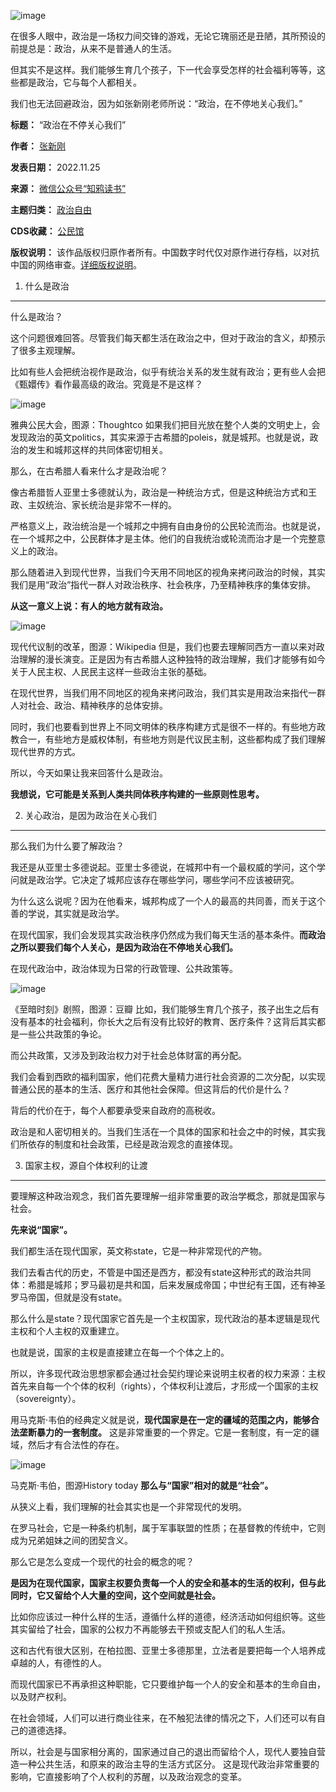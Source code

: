 ![image](https://chinadigitaltimes.net/chinese/files/2024/01/post-704257-65a8b531c4cda.png)


在很多人眼中，政治是一场权力间交锋的游戏，无论它瑰丽还是丑陋，其所预设的前提总是：政治，从来不是普通人的生活。


但其实不是这样。我们能够生育几个孩子，下一代会享受怎样的社会福利等等，这些都是政治，它与每个人都相关。


我们也无法回避政治，因为如张新刚老师所说：“政治，在不停地关心我们。”




**标题：** “政治在不停关心我们”  

**作者：** [张新刚](https://chinadigitaltimes.net/space/张新刚)  

**发表日期：** 2022.11.25  

**来源：** [微信公众号“知鸦读书”](https://mp.weixin.qq.com/s/JXkkpPWxoqevFSAjGOBq1w)  

**主题归类：** [政治自由](https://chinadigitaltimes.net/space/政治自由)  

**CDS收藏：** [公民馆](https://chinadigitaltimes.net/space/%E5%85%AC%E6%B0%91%E9%A6%86)  

**版权说明：** 该作品版权归原作者所有。中国数字时代仅对原作进行存档，以对抗中国的网络审查。[详细版权说明](https://chinadigitaltimes.net/chinese/copyright)。


01. 什么是政治
---------


什么是政治？


这个问题很难回答。尽管我们每天都生活在政治之中，但对于政治的含义，却预示了很多主观理解。


比如有些人会把统治视作是政治，似乎有统治关系的发生就有政治；更有些人会把《甄嬛传》看作最高级的政治。究竟是不是这样？


![image](https://chinadigitaltimes.net/chinese/files/2024/01/post-704257-65a8b531d4075.)  

雅典公民大会，图源：Thoughtco
如果我们把目光放在整个人类的文明史上，会发现政治的英文politics，其实来源于古希腊的poleis，就是城邦。也就是说，政治的发生和城邦这样的共同体密切相关。


那么，在古希腊人看来什么才是政治呢？


像古希腊哲人亚里士多德就认为，政治是一种统治方式，但是这种统治方式和王政、主奴统治、家长统治是非常不一样的。


严格意义上，政治统治是一个城邦之中拥有自由身份的公民轮流而治。也就是说，在一个城邦之中，公民群体才是主体。他们的自我统治或轮流而治才是一个完整意义上的政治。


那么随着进入到现代世界，当我们今天用不同地区的视角来拷问政治的时候，其实我们是用“政治”指代一群人对政治秩序、社会秩序，乃至精神秩序的集体安排。


**从这一意义上说：有人的地方就有政治。** 


![image](https://chinadigitaltimes.net/chinese/files/2024/01/post-704257-65a8b531ddf11.)  

现代代议制的改革，图源：Wikipedia
但是，我们也要去理解同西方一直以来对政治理解的漫长演变。正是因为有古希腊人这种独特的政治理解，我们才能够有如今关于人民主权、人民民主这样一些政治主张的基础。


在现代世界，当我们用不同地区的视角来拷问政治，我们其实是用政治来指代一群人对社会、政治、精神秩序的总体安排。


同时，我们也要看到世界上不同文明体的秩序构建方式是很不一样的。有些地方政教合一，有些地方是威权体制，有些地方则是代议民主制，这些都构成了我们理解现代世界的方式。


所以，今天如果让我来回答什么是政治。


**我想说，它可能是关系到人类共同体秩序构建的一些原则性思考。** 


02. 关心政治，是因为政治在关心我们
-------------------


那么我们为什么要了解政治？


我还是从亚里士多德说起。亚里士多德说，在城邦中有一个最权威的学问，这个学问就是政治学。它决定了城邦应该存在哪些学问，哪些学问不应该被研究。


为什么这么说呢？因为在他看来，城邦构成了一个人的最高的共同善，而关于这个善的学说，其实就是政治学。


在现代国家，我们会发现其实政治秩序仍然成为我们每天生活的基本条件。**而政治之所以要我们每个人关心，是因为政治在不停地关心我们。** 


在现代政治中，政治体现为日常的行政管理、公共政策等。


![image](https://chinadigitaltimes.net/chinese/files/2024/01/post-704257-65a8b531f14cf.png)  

《至暗时刻》剧照，图源：豆瓣
比如，我们能够生育几个孩子，孩子出生之后有没有基本的社会福利，你长大之后有没有比较好的教育、医疗条件？这背后其实都是一些公共政策的争论。


而公共政策，又涉及到政治权力对于社会总体财富的再分配。


我们会看到西欧的福利国家，他们花费大量精力进行社会资源的二次分配，以实现普通公民的基本的生活、医疗和其他社会保障。但这背后的代价是什么？


背后的代价在于，每个人都要承受来自政府的高税收。


政治是和人密切相关的。当我们生活在一个具体的国家和社会之中的时候，其实我们所依存的制度和社会政策，已经是政治观念的直接体现。


03. 国家主权，源自个体权利的让渡
------------------


要理解这种政治观念，我们首先要理解一组非常重要的政治学概念，那就是国家与社会。


**先来说“国家”。** 


我们都生活在现代国家，英文称state，它是一种非常现代的产物。


我们去看古代的历史，不管是中国还是西方，都没有state这种形式的政治共同体：希腊是城邦；罗马最初是共和国，后来发展成帝国；中世纪有王国，还有神圣罗马帝国，但就是没有state。


那么什么是state？现代国家它首先是一个主权国家，现代政治的基本逻辑是现代主权和个人主权的双重建立。


也就是说，国家的主权是直接建立在每一个个体之上的。


所以，许多现代政治思想家都会通过社会契约理论来说明主权者的权力来源：主权首先来自每一个个体的权利（rights），个体权利让渡后，才形成一个国家的主权（sovereignty）。


用马克斯·韦伯的经典定义就是说，**现代国家是在一定的疆域的范围之内，能够合法垄断暴力的一套制度。** 这是非常重要的一个界定。它是一套制度，有一定的疆域，然后才有合法性的存在。


![image](https://chinadigitaltimes.net/chinese/files/2024/01/post-704257-65a8b53205d47.)  

马克斯·韦伯，图源History today
**那么与“国家”相对的就是“社会”。** 


从狭义上看，我们理解的社会其实也是一个非常现代的发明。


在罗马社会，它是一种条约机制，属于军事联盟的性质；在基督教的传统中，它则成为兄弟姐妹之间的团契含义。


那么它是怎么变成一个现代的社会的概念的呢？


**是因为在现代国家，国家主权要负责每一个人的安全和基本的生活的权利，但与此同时，它又留给个人大量的空间，这个空间就是社会。** 


比如你应该过一种什么样的生活，遵循什么样的道德，经济活动如何组织等。这些其实留给了社会，国家的公权力不再能够去干预或支配人们的私人生活。


这和古代有很大区别，在柏拉图、亚里士多德那里，立法者是要把每一个人培养成卓越的人，有德性的人。


而现代国家已不再承担这种职能，它只要维护每一个人的安全和基本的生命自由，以及财产权利。


在社会领域，人们可以进行商业往来，在不触犯法律的情况之下，人们还可以有自己的道德选择。


所以，社会是与国家相分离的，国家通过自己的退出而留给个人，现代人要独自营造一种公共生活，和原来的政治主导的生活方式区分。 这是现代政治非常重要的影响，它直接影响了个人权利的苏醒，以及政治观念的变革。









